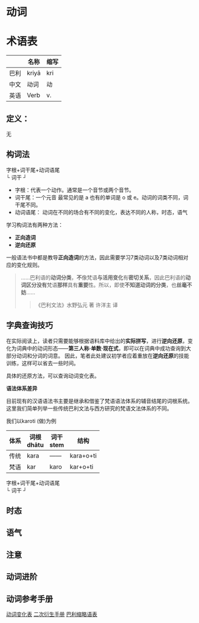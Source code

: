 # 动词

# 术语表

||名称|缩写|
|-|-|-|
|巴利|kriyā|kri|
|中文|动词|动|
|英语|Verb|v.|

## 定义：

无

## 构词法

字根+词干尾+动词语尾<br>
└ 词干 ┘

- 字根：代表一个动作。通常是一个音节或两个音节。
- 词干尾：一个元音 最常见的是 a 也有的单词是 o 或 e。动词的词类不同，词干尾不同。
- 动词语尾： 动词在不同的场合有不同的变化，表达不同的人称，时态，语气

学习构词法有两种方法：
- **正向造词**
- **逆向还原**

一般语法书中都是教导**正向造词**的方法，因此需要学习7类动词以及7类动词相对应的变化规则。

>……巴利语的**动词分类**，**不**像梵语**与活用变化**有**密切关系**，因此巴利语的**动词区分没有**梵语**那样**具有**重要**性。所以，即使**不知道动词的分类**，也**丝毫不妨**……
>>《巴利文法》水野弘元 著 许洋主 译



## 字典查询技巧

在实际阅读上，读者只需要能够根据语料库中给出的**实际拼写**，进行**逆向还原**，变化为词典中的动词形态——**第三人称·单数·现在式**，即可以在词典中成功查询到大部分动词和分词的词意。
因此，笔者此处建议初学者应着重放在**逆向还原**的技能训练，这样可以省去一些时间。

具体的还原方法，可以查询动词变化表。

**语法体系差异**

目前现有的汉语语法书主要是继承和借鉴了梵语语法体系的辅音结尾的词根系统。这里我们简单列举一些传统巴利文法与西方研究的梵语文法体系的不同。

我们以karoti (做)为例

|体系|词根<br>dhātu|词干<br>stem|结构|
|---|---|---|---|
|传统|kara|——|kara+o+ti|
|梵语|kar|karo|kar+o+ti|

字根+词干尾+动词语尾<br>
└ 词干 ┘





## 时态

## 语气

## 注意

## 动词进阶

## 动词参考手册

[动词变化表](verb-table.md)
[二次衍生手册](../derivative/readme.md)
[巴利缩略语表](../grammar-abbr.md)

